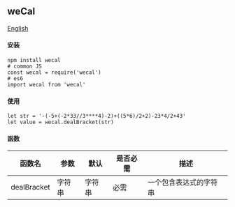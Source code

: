## weCal

[English](./README.md 'English')

#### 安装
```SHELL
npm install wecal
# common JS
const wecal = require('wecal')
# es6
import wecal from 'wecal'
```

#### 使用
```JS
let str = '-(-5+(-2*33//3****4)-2)+((5*6)/2+2)-23*4/2+43'
let value = wecal.dealBracket(str)
```

#### 函数

函数名|参数|默认|是否必需|描述|
--|--|--|--|--|
dealBracket|字符串|字符串|必需|一个包含表达式的字符串|
